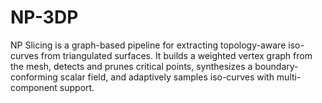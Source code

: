# NP-3DP
NP Slicing is a graph-based pipeline for extracting topology-aware iso-curves from triangulated surfaces. It builds a weighted vertex graph from the mesh, detects and prunes critical points, synthesizes a boundary-conforming scalar field, and adaptively samples iso-curves with multi-component support.
